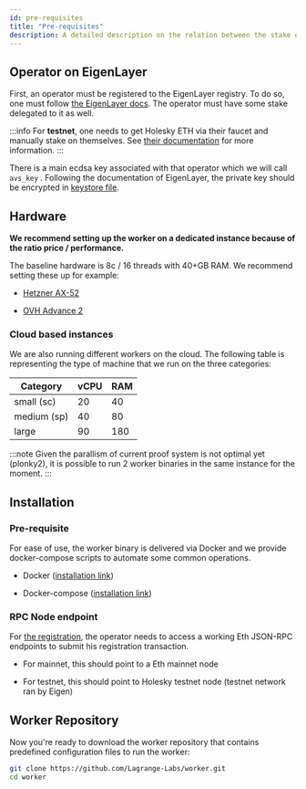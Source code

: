 ```yaml
---
id: pre-requisites
title: "Pre-requisites"
description: A detailed description on the relation between the stake of an operator and the proof generation tasks it must fulfill
---
```


## Operator on EigenLayer

First, an operator must be registered to the EigenLayer registry. To do so, one must follow [the EigenLayer docs](https://docs.eigenlayer.xyz/eigenlayer/operator-guides/operator-installation#operator-configuration-and-registration). The operator must have some stake delegated to it as well.

:::info
For **testnet**, one needs to get Holesky ETH via their faucet and manually stake on themselves. See [their documentation](https://docs.eigenlayer.xyz/eigenlayer/restaking-guides/restaking-user-guide/stage-2-testnet/obtaining-testnet-eth-and-liquid-staking-tokens-lsts) for more information.
:::

There is a main ecdsa key associated with that operator which we will call `avs_key` . Following the documentation of EigenLayer, the private key should be encrypted in [keystore file](https://goethereumbook.org/keystore/).

## Hardware

**We recommend setting up the worker on a dedicated instance because of the ratio price / performance.**

The baseline hardware is 8c / 16 threads with 40+GB RAM. We recommend setting these up for example:

- [Hetzner AX-52](https://www.hetzner.com/dedicated-rootserver/ax52/)

- [OVH Advance 2](https://www.ovhcloud.com/en/bare-metal/prices/?display=list&range=advance)

### Cloud based instances

We are also running different workers on the cloud. The following table is representing the type of machine that we run on the three categories:

| Category    | vCPU | RAM |
| ----------- | ---- | --- |
| small (sc)  | 20   | 40  |
| medium (sp) | 40   | 80  |
| large       | 90   | 180 |

:::note
Given the parallism of current proof system is not optimal yet (plonky2), it is possible to run 2 worker binaries in the same instance for the moment.
:::

## Installation

### Pre-requisite

For ease of use, the worker binary is delivered via Docker and we provide docker-compose scripts to automate some common operations.

- Docker ([installation link](https://docs.docker.com/get-docker/))

- Docker-compose ([installation link](https://docs.docker.com/compose/install/))

### RPC Node endpoint

For [the registration](https://lagrange-labs.gitbook.io/lagrange-v2-1/zk-coprocessor/avs-operators/registration), the operator needs to access a working Eth JSON-RPC endpoints to submit his registration transaction.

- For mainnet, this should point to a Eth mainnet node

- For testnet, this should point to Holesky testnet node (testnet network ran by Eigen)

## Worker Repository

Now you're ready to download the worker repository that contains predefined configuration files to run the worker:

```bash
git clone https://github.com/Lagrange-Labs/worker.git
cd worker
```
